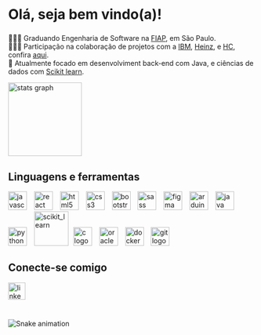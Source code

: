 # Olá, seja bem vindo(a)!

###

👩🏻‍🎓 Graduando Engenharia de Software na [FIAP](https://www.fiap.com.br/), em São Paulo. <br/>
👩🏻‍💻 Participação na colaboração de projetos com a [IBM](https://www.ibm.com/br-pt), [Heinz](https://www.heinz.com/), e [HC](https://www.hc.fm.usp.br/hc/portal/), confira [aqui](). <br/>
💭 Atualmente focado em desenvolviment back-end com Java, e ciências de dados com [Scikit learn](https://scikit-learn.org/stable/).

<div align="left">
  <img src="https://github-readme-stats.vercel.app/api?username=kayquemoraes&hide_title=false&hide_rank=true&show_icons=true&include_all_commits=true&count_private=true&disable_animations=false&theme=nightowl&locale=en&hide_border=false" height="150" alt="stats graph"  />
</div>

###
## Linguagens e ferramentas
<div align="left">
  <img src="https://cdn.jsdelivr.net/gh/devicons/devicon/icons/javascript/javascript-original.svg" height="38" alt="javascript logo"  />
  <img width="7" />
  <img src="https://cdn.jsdelivr.net/gh/devicons/devicon/icons/react/react-original.svg" height="38" alt="react logo"  />
  <img width="7" />
  <img src="https://cdn.jsdelivr.net/gh/devicons/devicon/icons/html5/html5-original.svg" height="38" alt="html5 logo"  />
  <img width="7" />
  <img src="https://cdn.jsdelivr.net/gh/devicons/devicon/icons/css3/css3-original.svg" height="38" alt="css3 logo"  />
  <img width="7" />
  <img src="https://cdn.jsdelivr.net/gh/devicons/devicon/icons/bootstrap/bootstrap-original.svg" height="38" alt="bootstrap logo"  />
  <img width="7" />
  <img src="https://cdn.jsdelivr.net/gh/devicons/devicon/icons/sass/sass-original.svg" height="38" alt="sass logo"  />
  <img width="7" />
  <img src="https://cdn.jsdelivr.net/gh/devicons/devicon/icons/figma/figma-original.svg" height="38" alt="figma logo"  />
  <img width="7" />
  <img src="https://cdn.jsdelivr.net/gh/devicons/devicon/icons/arduino/arduino-original.svg" height="38" alt="arduino logo"  />
  <img width="7" />
  <img src="https://cdn.jsdelivr.net/gh/devicons/devicon/icons/java/java-original.svg" height="38" alt="java logo"  />
  <img width="7" />
  <img src="https://cdn.jsdelivr.net/gh/devicons/devicon/icons/python/python-original.svg" height="38" alt="python logo"  />
  <img width="7" />
  <img src="https://upload.wikimedia.org/wikipedia/commons/0/05/Scikit_learn_logo_small.svg" alt="scikit_learn" width="70"/>
  <img width="2" />
  <img src="https://cdn.jsdelivr.net/gh/devicons/devicon/icons/c/c-original.svg" height="38" alt="c logo"  />
  <img width="7" />
  <img src="https://cdn.jsdelivr.net/gh/devicons/devicon/icons/oracle/oracle-original.svg" height="38" alt="oracle logo"  />
  <img width="7" />
  <img src="https://cdn.jsdelivr.net/gh/devicons/devicon/icons/docker/docker-original.svg" height="38" alt="docker logo"  />
  <img width="7" />
  <img src="https://cdn.jsdelivr.net/gh/devicons/devicon/icons/git/git-original.svg" height="38" alt="git logo"  />
</div>

###

## Conecte-se comigo
<div align="left">
  <a href="https://www.linkedin.com/in/kayque-moraes-944556239/" target="_blank">
    <img src="https://img.shields.io/static/v1?message=LinkedIn&logo=linkedin&label=&color=0077B5&logoColor=white&labelColor=&style=for-the-badge" height="35" alt="linkedin logo"  />
  </a>
</div>

###

<br clear="both">

<img src="https://raw.githubusercontent.com/kayquemoraes/kayquemoraes/output/snake.svg" alt="Snake animation" />

###
